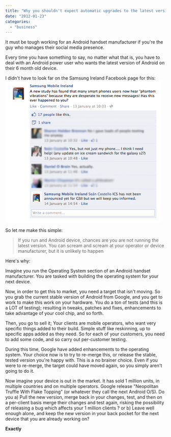 ```yaml
---
title: "Why you shouldn't expect automatic upgrades to the latest version of Android"
date: "2012-01-23"
categories: 
  - "business"
---
```


It must be tough working for an Android handset manufacturer if you're the guy who manages their social media presence.

Every time you have something to say, no matter what that is, you have to deal with an Android power user who wants the latest version of Android on their 6 month old device.

I didn't have to look far on the Samsung Ireland Facebook page for this: [![](images/typical.png "typical")](https://tapadoo.wpengine.com/wp-content/uploads/2012/01/typical.png)

So let me make this simple:

> If you run and Android device, chances are you are not running the latest version. You can scream and scream at your operator or device manufacturer, but it is unlikely to happen

Here's why:

Imagine you run the Operating System section of an Android handset manufacturer. You are tasked with building the operating system for your next device.

Now, in order to get this to market, you need a target that isn't moving. So you grab the current stable version of Android from Google, and you get to work to make this work on your hardware. You do a ton of tests (and this is a LOT of testing); resulting in tweaks, patches and fixes, enhancements to take advantage of your cool chip, and so forth.

Then, you go to sell it; Your clients are mobile operators, who want very specific things added to their build. Simple stuff like reskinning, up to specific apps added as they need. So for each of your customers, you need to add some code, and so carry out per-customer testing.

During this time, Google have added enhancements to the operating system. Your choice now is to try to re-merge this, or release the stable, tested version you're happy with. This is a no brainer choice. Even if you were to re-merge, the target could have moved again, so you simply aren't going to do it.

Now imagine your device is out in the market. It has sold 1 million units, in multiple countries and on multiple operators. Google release "Neopolitan Truffle With Flake Topping" (or whatever they call the next Android O/S). Do you a) Pull the new version, merge back in your changes, test, and then on a per-client basis merge their changes and test again, risking the possibility of releasing a bug which affects your 1 million clients ? or b) Leave well enough alone, and keep the new version in your back pocket for the next device that you are already working on?

**Exactly**
